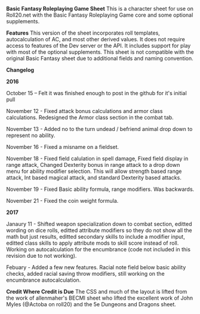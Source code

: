 **Basic Fantasy Roleplaying Game Sheet**
This is a character sheet for use on Roll20.net with the Basic Fantasy Roleplaying Game core and some optional supplements.

**Features**
This version of the sheet incorporates roll templates, autocalculation of AC, and most other derived values. It does not require access to features of the Dev server or the API. It includes support for play with most of the optional supplements. This sheet is not compatible with the original Basic Fantasy sheet due to additional fields and naming convention. 

**Changelog**

**2016**

October 15 – Felt it was finished enough to post in the github for it's initial pull

November 12 - Fixed attack bonus calculations and armor class calculations. Redesigned the Armor class section in the combat tab.

November 13 - Added no to the turn undead / befriend animal drop down to represent no ability.

November 16 - Fixed a misname on a fieldset.

November 18 - Fixed field calulation in spell damage, Fixed field display in range attack, Changed Dexterity bonus in range attack to a drop down menu for ability modifier selection. This will allow strength based range attack, Int based magical attack, and standard Dexterity based attacks.

November 19 - Fixed Basic ability formula, range modifiers. Was backwards.

November 21 - Fixed the coin weight formula.

**2017**

Janaury 11 - Shifted weapon specialization down to combat section, editted wording on dice rolls, editted attribute modifiers so they do not show all the math but just results, editted secondary skills to include a modifier input, editted class skills to apply attribute mods to skill score instead of roll. Working on autocalculation for the encumbrance (code not included in this revision due to not working).

Febuary - Added a few new features. Racial note field below basic ability checks, added racial saving throw modifiers, still working on the encumbrance autocalculation.

**Credit Where Credit is Due**
The CSS and much of the layout is lifted from the work of allenmaher's BECMI sheet who lifted the excellent work of John Myles (@Actoba on roll20) and the 5e Dungeons and Dragons sheet.
